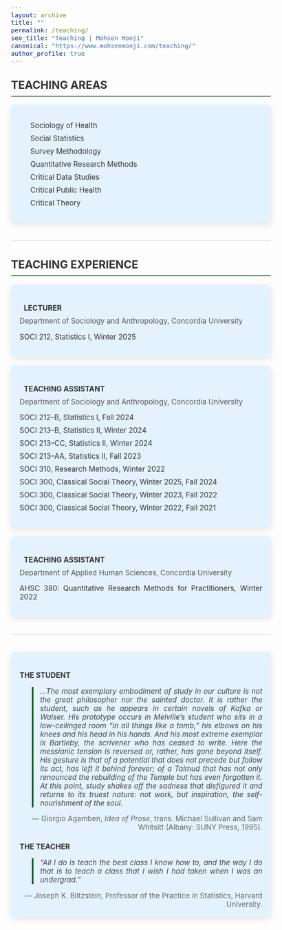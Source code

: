 ```yaml
---
layout: archive
title: ""
permalink: /teaching/
seo_title: "Teaching | Mohsen Monji"
canonical: "https://www.mohsenmonji.com/teaching/"
author_profile: true
---
```


<style>
  body {
    font-size: 1.05em;
  }
  h2 {
    border-bottom: 2px solid #1B5E20;
    font-weight: bold;
    padding-bottom: 10px;
    margin-top: 30px;
    color: #333;
  }
  ul {
    list-style: none;
    padding-left: 0;
  }
  ul li {
    margin-bottom: 10px;
  }
  .icon {
    margin-right: 10px;
    color: #1B5E20;
  }
  .teaching-section {
    margin-bottom: 40px;
  }
  .teaching-card {
    border-radius: 8px;
    padding: 20px;
    margin-bottom: 20px;
    color: #333333;
    box-shadow: 0px 4px 15px rgba(0, 0, 0, 0.1);
    background-color: #E3F2FD;
    text-align: justify;
  }
  .teaching-card h4 {
    font-weight: bold;
    margin-bottom: 10px;
    color: #333;
  }
  .teaching-card p {
    margin: 0;
    color: #555;
  }
  .teaching-list {
    padding-left: 15px;
  }
  .section-divider {
    border: 0;
    height: 1px;
    background: #cccccc;
    margin: 40px 0;
  }
</style>

<div class="teaching-section">
  <h2>TEACHING AREAS</h2>
  <div class="teaching-card">
    <ul class="teaching-list">
      <li><i class="fas fa-heartbeat icon"></i> Sociology of Health</li>
      <li><i class="fas fa-chart-line icon"></i> Social Statistics</li>
      <li><i class="fas fa-database icon"></i> Survey Methodology</li>
      <li><i class="fas fa-table icon"></i> Quantitative Research Methods</li>
      <li><i class="fas fa-fingerprint icon"></i> Critical Data Studies</li>
      <li><i class="fas fa-book-medical icon"></i> Critical Public Health</li>
      <li><i class="fas fa-lightbulb icon"></i> Critical Theory</li>
    </ul>
  </div>
</div>

<hr class="section-divider">

<div class="teaching-section">
  <h2>TEACHING EXPERIENCE</h2>

  <div class="teaching-card">
    <h4><i class="fas fa-chalkboard-teacher icon"></i> LECTURER</h4>
    <p>Department of Sociology and Anthropology, Concordia University</p>
    <ul>
      <li>SOCI 212, Statistics I, Winter 2025</li>
    </ul>
  </div>

  <div class="teaching-card">
    <h4><i class="fas fa-chalkboard icon"></i> TEACHING ASSISTANT</h4>
    <p>Department of Sociology and Anthropology, Concordia University</p>
    <ul>
      <li>SOCI 212–B, Statistics I, Fall 2024</li>
      <li>SOCI 213–B, Statistics II, Winter 2024</li>
      <li>SOCI 213–CC, Statistics II, Winter 2024</li>
      <li>SOCI 213–AA, Statistics II, Fall 2023</li>
      <li>SOCI 310, Research Methods, Winter 2022</li>
      <li>SOCI 300, Classical Social Theory, Winter 2025, Fall 2024</li>
      <li>SOCI 300, Classical Social Theory, Winter 2023, Fall 2022</li>
      <li>SOCI 300, Classical Social Theory, Winter 2022, Fall 2021</li>
    </ul>
  </div>

  <div class="teaching-card">
    <h4><i class="fas fa-chalkboard icon"></i> TEACHING ASSISTANT</h4>
    <p>Department of Applied Human Sciences, Concordia University</p>
    <ul>
      <li>AHSC 380: Quantitative Research Methods for Practitioners, Winter 2022</li>
    </ul>
  </div>

 <hr class="section-divider">

<div class="teaching-card">
  <h4>THE STUDENT</h4>
  <blockquote style="font-style: italic; border-left: 4px solid #1B5E20; padding-left: 15px; color: #444;">
     ...The most exemplary embodiment of study in our culture is not the great philosopher nor the sainted doctor. It is rather the student, such as he appears in certain novels of Kafka or Walser. His prototype occurs in Melville’s student who sits in a low-ceilinged room “in all things like a tomb,” his elbows on his knees and his head in his hands. And his most extreme exemplar is Bartleby, the scrivener who has ceased to write. Here the messianic tension is reversed or, rather, has gone beyond itself. His gesture is that of a potential that does not precede but follow its act, has left it behind forever; of a Talmud that has not only renounced the rebuilding of the Temple but has even forgotten it. At this point, study shakes off the sadness that disfigured it and returns to its truest nature: not work, but inspiration, the self-nourishment of the soul.
  </blockquote>
  <p style="text-align: right; margin-top: 10px; color: #666;">
    — Giorgio Agamben, <em>Idea of Prose</em>, trans. Michael Sullivan and Sam Whitsitt (Albany: SUNY Press, 1995).
  </p>

  <h4 style="margin-top: 25px;">THE TEACHER</h4>
  <blockquote style="font-style: italic; border-left: 4px solid #1B5E20; padding-left: 15px; color: #444;">
    “All I do is teach the best class I know how to, and the way I do that is to teach a class that I wish I had taken when I was an undergrad.”
  </blockquote>
  <p style="text-align: right; margin-top: 10px; color: #666;">
    — Joseph K. Blitzstein, Professor of the Practice in Statistics, Harvard University.
  </p>
</div>
